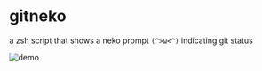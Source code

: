 # gitneko
a zsh script that shows a neko prompt `(^>ω<^)` indicating git status

![demo](https://exiled-images.pages.dev/file/a75dee2a01c2ba206d1cc.png)
